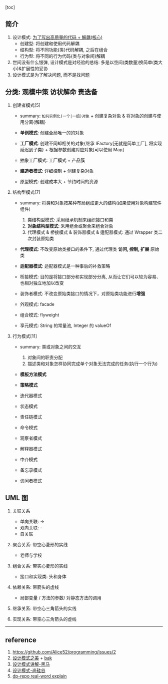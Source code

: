 [toc]

## 简介

1. 设计模式: [为了写出高质量的代码 + 解耦(核心)](../coding/readme.md)
   - 创建型: 将创建和使用代码解耦
   - 结构型: 将不同功能{类}代码解耦, 之后在组合
   - 行为型: 将不同的行为代码{类与对象间}解耦
2. 世间没有什么银弹, 设计模式是对经验的总结: 多是以空间(类数量)换简单(类大小)&扩展性的妥协
3. 设计模式是为了解决问题, 而不是找问题

## 分类: **观模中策 访状解命 责迭备**

1. 创建者模式[5]

   - summary: `如何实例化(一个|一组)对象` + 创建复杂对象 & 将对象的创建与使用分离{解耦}

   - **单例模式**: 创建全局唯一的的对象
   - **工厂模式**: 创建不同却相关的对象{继承 IFactory[无就是简单工厂], 将实现延迟到子类} + 根据参数创建对应对象[可以使用 Map]
   - 抽象工厂模式: 工厂模式 + 产品簇
   - **建造者模式**: 详细控制 + 创建复杂对象
   - 原型模式: 创建成本大 + 节约时间的资源

2. 结构型模式[7]

   - summary: 将类和对象按某种布局组成更大的结构(如果使用对象构建软件组件)

     1. 类结构型模式: 采用继承机制来组织接口和类
     2. **对象结构型模式**: 釆用组合或聚合来组合对象
     3. 代理模式 & 桥接模式 & 装饰器模式 & 适配器模式: 通过 Wrapper 类二次封装原始类

   - **代理模式**: 不改变原始类接口的条件下, 通过代理类 **访问, 控制, 扩展** 原始类
   - **适配器模式**: 适配器模式是一种事后的补救策略
   - 桥接模式: 目的是将接口部分和实现部分分离, 从而让它们可以较为容易、也相对独立地加以改变
   - 装饰者模式: 不改变原始类接口的情况下，对原始类功能进行**增强**
   - 外观模式: facade
   - 组合模式: flyweight
   - 享元模式: String 的常量池, Integer 的 valueOf

3. 行为模式[11]

   - summary: 类或对象之间的交互

     1. 对象间的职责分配
     2. 描述类和对象怎样协同完成单个对象无法完成的任务(执行一个行为)

   - **模板方法模式**
   - **策略模式**
   - 迭代器模式
   - 状态模式
   - 责任链模式
   - 命令模式
   - 观察者模式
   - 解释器模式
   - 中介模式
   - 备忘录模式
   - 访问者模式

## UML 图

1. 关联关系

   - 单向关联: →
   - 双向关联: -
   - 自关联

2. 聚合关系: 带空心菱形的实线

   - 老师与学校

3. 组合关系: 带实心菱形的实线

   - 接口和实现类: 头和身体

4. 依赖关系: 带箭头的虚线

   - 局部变量 / 方法的参数/ 对静态方法的调用

5. 继承关系: 带空心三角箭头的实线
6. 实现关系: 带空心三角箭头的虚线

---

## reference

1. https://github.com/Alice52/programming/issues/2
2. [设计模式之美](https://www.aliyundrive.com/drive/folder/62008661f37d5fd3b1df40a38d9108c4234f1dca) + [bak](https://time.geekbang.org/column/intro/100039001)
3. [设计模式讲解-黑马](https://github.com/Alice52/programming/issues/9)
4. [设计模式-尚硅谷](https://www.bilibili.com/video/BV1mG411K7Jj/)
5. [dp-repo real-word explain](./README-CN.md)
